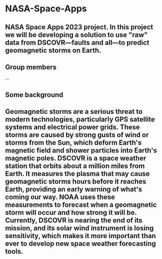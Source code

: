 # NASA-Space-Apps
NASA Space Apps 2023 project. In this project we will be developing a solution to use "raw" data from DSCOVR—faults and all—to predict geomagnetic storms on Earth.
---
## Group members

-- 
## Some background

Geomagnetic storms are a serious threat to modern technologies, particularly GPS satellite systems and electrical power grids. These storms are caused by strong gusts of wind or storms from the Sun, which deform Earth's magnetic field and shower particles into Earth's magnetic poles.
DSCOVR is a space weather station that orbits about a million miles from Earth. It measures the plasma that may cause geomagnetic storms hours before it reaches Earth, providing an early warning of what's coming our way. NOAA uses these measurements to forecast when a geomagnetic storm will occur and how strong it will be. Currently, DSCOVR is nearing the end of its mission, and its solar wind instrument is losing sensitivity, which makes it more important than ever to develop new space weather forecasting tools.
--

